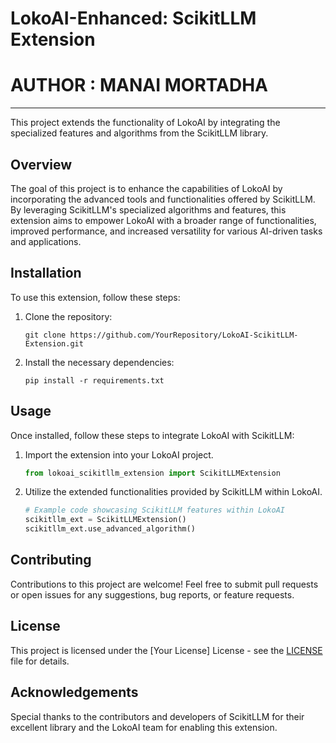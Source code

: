 # LokoAI-Enhanced: ScikitLLM Extension

# AUTHOR : MANAI MORTADHA 
------------------------------------------------------------------------------------------------------------------------------------------------------------------------------
This project extends the functionality of LokoAI by integrating the specialized features and algorithms from the ScikitLLM library.

## Overview

The goal of this project is to enhance the capabilities of LokoAI by incorporating the advanced tools and functionalities offered by ScikitLLM. By leveraging ScikitLLM's specialized algorithms and features, this extension aims to empower LokoAI with a broader range of functionalities, improved performance, and increased versatility for various AI-driven tasks and applications.

## Installation

To use this extension, follow these steps:

1. Clone the repository:
   ```
   git clone https://github.com/YourRepository/LokoAI-ScikitLLM-Extension.git
   ```

2. Install the necessary dependencies:
   ```
   pip install -r requirements.txt
   ```

## Usage

Once installed, follow these steps to integrate LokoAI with ScikitLLM:

1. Import the extension into your LokoAI project.
   ```python
   from lokoai_scikitllm_extension import ScikitLLMExtension
   ```

2. Utilize the extended functionalities provided by ScikitLLM within LokoAI.
   ```python
   # Example code showcasing ScikitLLM features within LokoAI
   scikitllm_ext = ScikitLLMExtension()
   scikitllm_ext.use_advanced_algorithm()
   ```

## Contributing

Contributions to this project are welcome! Feel free to submit pull requests or open issues for any suggestions, bug reports, or feature requests.

## License

This project is licensed under the [Your License] License - see the [LICENSE](LICENSE) file for details.

## Acknowledgements

Special thanks to the contributors and developers of ScikitLLM for their excellent library and the LokoAI team for enabling this extension.


